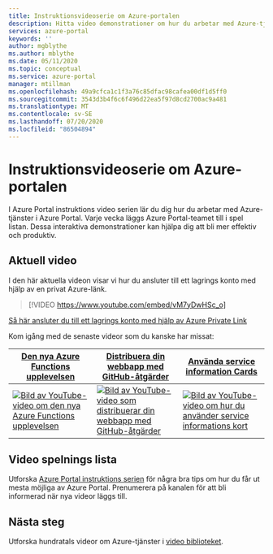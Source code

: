 ```yaml
---
title: Instruktionsvideoserie om Azure-portalen
description: Hitta video demonstrationer om hur du arbetar med Azure-tjänster i portalen. Visa och länka direkt till de senaste instruktions videorna.
services: azure-portal
keywords: ''
author: mgblythe
ms.author: mblythe
ms.date: 05/11/2020
ms.topic: conceptual
ms.service: azure-portal
manager: mtillman
ms.openlocfilehash: 49a9cfca1c1f3a76c85dfac98cafea00df1d5ff0
ms.sourcegitcommit: 3543d3b4f6c6f496d22ea5f97d8cd2700ac9a481
ms.translationtype: MT
ms.contentlocale: sv-SE
ms.lasthandoff: 07/20/2020
ms.locfileid: "86504894"
---
```

# <a name="azure-portal-how-to-video-series"></a>Instruktionsvideoserie om Azure-portalen

I Azure Portal instruktions video serien lär du dig hur du arbetar med Azure-tjänster i Azure Portal. Varje vecka läggs Azure Portal-teamet till i spel listan. Dessa interaktiva demonstrationer kan hjälpa dig att bli mer effektiv och produktiv.

## <a name="featured-video"></a>Aktuell video

I den här aktuella videon visar vi hur du ansluter till ett lagrings konto med hjälp av en privat Azure-länk.

> [!VIDEO https://www.youtube.com/embed/vM7yDwHSc_o]

[Så här ansluter du till ett lagrings konto med hjälp av Azure Private Link](https://www.youtube.com/watch?v=vM7yDwHSc_o)

Kom igång med de senaste videor som du kanske har missat:

| [Den nya Azure Functions upplevelsen](https://www.youtube.com/watch?v=0bdT_9uOqkg)  | [Distribuera din webbapp med GitHub-åtgärder](https://www.youtube.com/watch?v=b2oyxbSbLPA)  | [Använda service information Cards](https://www.youtube.com/watch?v=u00TU531qsQ)  |
| ------| ------ | ------ |
| [![Bild av YouTube-video om den nya Azure Functions upplevelsen](https://i.ytimg.com/vi/0bdT_9uOqkg/hqdefault.jpg?sqp=-oaymwEYCKgBEF5IVfKriqkDCwgBFQAAiEIYAXAB&rs=AOn4CLAf2gcTSuNBP-DczGeEB7rQLKc4UQ)](http://www.youtube.com/watch?v=0bdT_9uOqkg) | [![Bild av YouTube-video som distribuerar din webbapp med GitHub-åtgärder](https://i.ytimg.com/vi/b2oyxbSbLPA/hqdefault.jpg?sqp=-oaymwEYCKgBEF5IVfKriqkDCwgBFQAAiEIYAXAB&rs=AOn4CLBUZwS_xaZIkYNakpHFvFIiD8i-Tw)](http://www.youtube.com/watch?v=b2oyxbSbLPA) | [![Bild av YouTube-video om hur du använder service informations kort](https://i.ytimg.com/vi/u00TU531qsQ/hqdefault.jpg?sqp=-oaymwEYCKgBEF5IVfKriqkDCwgBFQAAiEIYAXAB&rs=AOn4CLAiBhmM0tZo_eV_u_JClkx3SXaWFw)](http://www.youtube.com/watch?v=u00TU531qsQ) |

## <a name="video-playlist"></a>Video spelnings lista

Utforska [Azure Portal instruktions serien](https://www.youtube.com/playlist?list=PLLasX02E8BPBKgXP4oflOL29TtqTzwhxR) för några bra tips om hur du får ut mesta möjliga av Azure Portal. Prenumerera på kanalen för att bli informerad när nya videor läggs till.

## <a name="next-steps"></a>Nästa steg

Utforska hundratals videor om Azure-tjänster i [video biblioteket](https://azure.microsoft.com/resources/videos/index/?tag=microsoft-azure-portal).
